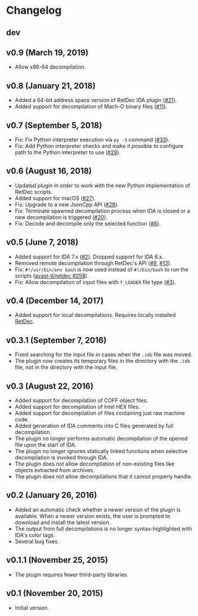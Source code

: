 # Changelog

## dev

## v0.9 (March 19, 2019)

* Allow x86-64 decompilation.

## v0.8 (January 21, 2018)

* Added a 64-bit address space version of RetDec IDA plugin ([#21](https://github.com/avast-tl/retdec-idaplugin/issues/21)).
* Added support for decompilation of Mach-O binary files ([#11](https://github.com/avast-tl/retdec-idaplugin/issues/11)).

## v0.7 (September 5, 2018)

* Fix: Fix Python interpreter execution via `py -3` command ([#33](https://github.com/avast-tl/retdec-idaplugin/pull/33)).
* Fix: Add Python interpreter checks and make it possible to configure path to the Python interpreter to use ([#29](https://github.com/avast-tl/retdec-idaplugin/issues/29#issuecomment-417363723)).

## v0.6 (August 16, 2018)

* Updated plugin in order to work with the new Python implementation of RetDec scripts.
* Added support for macOS ([#27](https://github.com/avast-tl/retdec-idaplugin/pull/27)).
* Fix: Upgrade to a new JsonCpp API ([#28](https://github.com/avast-tl/retdec-idaplugin/pull/28)).
* Fix: Terminate spawned decompilation process when IDA is closed or a new decompilation is triggered ([#20](https://github.com/avast-tl/retdec-idaplugin/issues/20)).
* Fix: Decode and decompile only the selected function ([#6](https://github.com/avast-tl/retdec-idaplugin/issues/6)).

## v0.5 (June 7, 2018)

* Added support for IDA 7.x ([#2](https://github.com/avast-tl/retdec-idaplugin/issues/2)). Dropped support for IDA 6.x.
* Removed remote decompilation through RetDec's API ([#9](https://github.com/avast-tl/retdec-idaplugin/issues/9), [#13](https://github.com/avast-tl/retdec-idaplugin/issues/13)).
* Fix: `#!/usr/bin/env bash` is now used instead of `#!/bin/bash` to run the scripts ([avast-tl/retdec #258](https://github.com/avast-tl/retdec/issues/258)).
* Fix: Allow decompilation of input files with `f_LOADER` file type ([#3](https://github.com/avast-tl/retdec-idaplugin/issues/3)).

## v0.4 (December 14, 2017)

* Added support for local decompilations. Requires locally installed [RetDec](https://github.com/avast-tl/retdec).

## v0.3.1 (September 7, 2016)

* Fixed searching for the input file in cases when the `.idb` file was moved.
* The plugin now creates its temporary files in the directory with the `.idb` file, not in the directory with the input file.

## v0.3 (August 22, 2016)

* Added support for decompilation of COFF object files.
* Added support for decompilation of Intel HEX files.
* Added support for decompilation of files containing just raw machine code.
* Added generation of IDA comments into C files generated by full decompilation.
* The plugin no longer performs automatic decompilation of the opened file upon the start of IDA.
* The plugin no longer ignores statically linked functions when selective decompilation is invoked through IDA.
* The plugin does not allow decompilation of non-existing files like objects extracted from archives.
* The plugin does not allow decompilations that it cannot properly handle.

## v0.2 (January 26, 2016)

* Added an automatic check whether a newer version of the plugin is available. When a newer version exists, the user is prompted to download and install the latest version.
* The output from full decompilations is no longer syntax-highlighted with IDA's color tags.
* Several bug fixes.

## v0.1.1 (November 25, 2015)

* The plugin requires fewer third-party libraries.

## v0.1 (November 20, 2015)

* Initial version.

